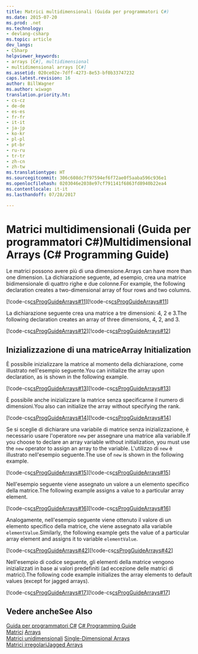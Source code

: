 ```yaml
---
title: Matrici multidimensionali (Guida per programmatori C#)
ms.date: 2015-07-20
ms.prod: .net
ms.technology:
- devlang-csharp
ms.topic: article
dev_langs:
- CSharp
helpviewer_keywords:
- arrays [C#], multidimensional
- multidimensional arrays [C#]
ms.assetid: 020ce02e-7dff-4273-8e53-bf0b33747232
caps.latest.revision: 16
author: BillWagner
ms.author: wiwagn
translation.priority.ht:
- cs-cz
- de-de
- es-es
- fr-fr
- it-it
- ja-jp
- ko-kr
- pl-pl
- pt-br
- ru-ru
- tr-tr
- zh-cn
- zh-tw
ms.translationtype: HT
ms.sourcegitcommit: 306c608dc7f97594ef6f72ae0f5aaba596c936e1
ms.openlocfilehash: 0203046e2038e97cf791141f6863fd8940b22ea4
ms.contentlocale: it-it
ms.lasthandoff: 07/28/2017

---
```

# <a name="multidimensional-arrays-c-programming-guide"></a><span data-ttu-id="d9777-102">Matrici multidimensionali (Guida per programmatori C#)</span><span class="sxs-lookup"><span data-stu-id="d9777-102">Multidimensional Arrays (C# Programming Guide)</span></span>
<span data-ttu-id="d9777-103">Le matrici possono avere più di una dimensione.</span><span class="sxs-lookup"><span data-stu-id="d9777-103">Arrays can have more than one dimension.</span></span> <span data-ttu-id="d9777-104">La dichiarazione seguente, ad esempio, crea una matrice bidimensionale di quattro righe e due colonne.</span><span class="sxs-lookup"><span data-stu-id="d9777-104">For example, the following declaration creates a two-dimensional array of four rows and two columns.</span></span>  
  
 <span data-ttu-id="d9777-105">[!code-cs[csProgGuideArrays#11](../../../csharp/programming-guide/arrays/codesnippet/CSharp/multidimensional-arrays_1.cs)]</span><span class="sxs-lookup"><span data-stu-id="d9777-105">[!code-cs[csProgGuideArrays#11](../../../csharp/programming-guide/arrays/codesnippet/CSharp/multidimensional-arrays_1.cs)]</span></span>  
  
 <span data-ttu-id="d9777-106">La dichiarazione seguente crea una matrice a tre dimensioni: 4, 2 e 3.</span><span class="sxs-lookup"><span data-stu-id="d9777-106">The following declaration creates an array of three dimensions, 4, 2, and 3.</span></span>  
  
 <span data-ttu-id="d9777-107">[!code-cs[csProgGuideArrays#12](../../../csharp/programming-guide/arrays/codesnippet/CSharp/multidimensional-arrays_2.cs)]</span><span class="sxs-lookup"><span data-stu-id="d9777-107">[!code-cs[csProgGuideArrays#12](../../../csharp/programming-guide/arrays/codesnippet/CSharp/multidimensional-arrays_2.cs)]</span></span>  
  
## <a name="array-initialization"></a><span data-ttu-id="d9777-108">Inizializzazione di una matrice</span><span class="sxs-lookup"><span data-stu-id="d9777-108">Array Initialization</span></span>  
 <span data-ttu-id="d9777-109">È possibile inizializzare la matrice al momento della dichiarazione, come illustrato nell'esempio seguente.</span><span class="sxs-lookup"><span data-stu-id="d9777-109">You can initialize the array upon declaration, as is shown in the following example.</span></span>  
  
 <span data-ttu-id="d9777-110">[!code-cs[csProgGuideArrays#13](../../../csharp/programming-guide/arrays/codesnippet/CSharp/multidimensional-arrays_3.cs)]</span><span class="sxs-lookup"><span data-stu-id="d9777-110">[!code-cs[csProgGuideArrays#13](../../../csharp/programming-guide/arrays/codesnippet/CSharp/multidimensional-arrays_3.cs)]</span></span>  
  
 <span data-ttu-id="d9777-111">È possibile anche inizializzare la matrice senza specificarne il numero di dimensioni.</span><span class="sxs-lookup"><span data-stu-id="d9777-111">You also can initialize the array without specifying the rank.</span></span>  
  
 <span data-ttu-id="d9777-112">[!code-cs[csProgGuideArrays#14](../../../csharp/programming-guide/arrays/codesnippet/CSharp/multidimensional-arrays_4.cs)]</span><span class="sxs-lookup"><span data-stu-id="d9777-112">[!code-cs[csProgGuideArrays#14](../../../csharp/programming-guide/arrays/codesnippet/CSharp/multidimensional-arrays_4.cs)]</span></span>  
  
 <span data-ttu-id="d9777-113">Se si sceglie di dichiarare una variabile di matrice senza inizializzazione, è necessario usare l'operatore `new` per assegnare una matrice alla variabile.</span><span class="sxs-lookup"><span data-stu-id="d9777-113">If you choose to declare an array variable without initialization, you must use the `new` operator to assign an array to the variable.</span></span> <span data-ttu-id="d9777-114">L'utilizzo di `new` è illustrato nell'esempio seguente.</span><span class="sxs-lookup"><span data-stu-id="d9777-114">The use of `new` is shown in the following example.</span></span>  
  
 <span data-ttu-id="d9777-115">[!code-cs[csProgGuideArrays#15](../../../csharp/programming-guide/arrays/codesnippet/CSharp/multidimensional-arrays_5.cs)]</span><span class="sxs-lookup"><span data-stu-id="d9777-115">[!code-cs[csProgGuideArrays#15](../../../csharp/programming-guide/arrays/codesnippet/CSharp/multidimensional-arrays_5.cs)]</span></span>  
  
 <span data-ttu-id="d9777-116">Nell'esempio seguente viene assegnato un valore a un elemento specifico della matrice.</span><span class="sxs-lookup"><span data-stu-id="d9777-116">The following example assigns a value to a particular array element.</span></span>  
  
 <span data-ttu-id="d9777-117">[!code-cs[csProgGuideArrays#16](../../../csharp/programming-guide/arrays/codesnippet/CSharp/multidimensional-arrays_6.cs)]</span><span class="sxs-lookup"><span data-stu-id="d9777-117">[!code-cs[csProgGuideArrays#16](../../../csharp/programming-guide/arrays/codesnippet/CSharp/multidimensional-arrays_6.cs)]</span></span>  
  
 <span data-ttu-id="d9777-118">Analogamente, nell'esempio seguente viene ottenuto il valore di un elemento specifico della matrice, che viene assegnato alla variabile `elementValue`.</span><span class="sxs-lookup"><span data-stu-id="d9777-118">Similarly, the following example gets the value of a particular array element and assigns it to variable `elementValue`.</span></span>  
  
 <span data-ttu-id="d9777-119">[!code-cs[csProgGuideArrays#42](../../../csharp/programming-guide/arrays/codesnippet/CSharp/multidimensional-arrays_7.cs)]</span><span class="sxs-lookup"><span data-stu-id="d9777-119">[!code-cs[csProgGuideArrays#42](../../../csharp/programming-guide/arrays/codesnippet/CSharp/multidimensional-arrays_7.cs)]</span></span>  
  
 <span data-ttu-id="d9777-120">Nell'esempio di codice seguente, gli elementi della matrice vengono inizializzati in base ai valori predefiniti (ad eccezione delle matrici di matrici).</span><span class="sxs-lookup"><span data-stu-id="d9777-120">The following code example initializes the array elements to default values (except for jagged arrays).</span></span>  
  
 <span data-ttu-id="d9777-121">[!code-cs[csProgGuideArrays#17](../../../csharp/programming-guide/arrays/codesnippet/CSharp/multidimensional-arrays_8.cs)]</span><span class="sxs-lookup"><span data-stu-id="d9777-121">[!code-cs[csProgGuideArrays#17](../../../csharp/programming-guide/arrays/codesnippet/CSharp/multidimensional-arrays_8.cs)]</span></span>  
  
## <a name="see-also"></a><span data-ttu-id="d9777-122">Vedere anche</span><span class="sxs-lookup"><span data-stu-id="d9777-122">See Also</span></span>  
 <span data-ttu-id="d9777-123">[Guida per programmatori C#](../../../csharp/programming-guide/index.md) </span><span class="sxs-lookup"><span data-stu-id="d9777-123">[C# Programming Guide](../../../csharp/programming-guide/index.md) </span></span>  
 <span data-ttu-id="d9777-124">[Matrici](../../../csharp/programming-guide/arrays/index.md) </span><span class="sxs-lookup"><span data-stu-id="d9777-124">[Arrays](../../../csharp/programming-guide/arrays/index.md) </span></span>  
 <span data-ttu-id="d9777-125">[Matrici unidimensionali](../../../csharp/programming-guide/arrays/single-dimensional-arrays.md) </span><span class="sxs-lookup"><span data-stu-id="d9777-125">[Single-Dimensional Arrays](../../../csharp/programming-guide/arrays/single-dimensional-arrays.md) </span></span>  
 [<span data-ttu-id="d9777-126">Matrici irregolari</span><span class="sxs-lookup"><span data-stu-id="d9777-126">Jagged Arrays</span></span>](../../../csharp/programming-guide/arrays/jagged-arrays.md)

